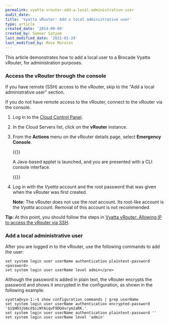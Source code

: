 ```yaml
---
permalink: vyatta-vrouter-add-a-local-administrative-user
audit_date:
title: 'Vyatta vRouter: Add a local administrative user'
type: article
created_date: '2014-09-09'
created_by: Sameer Satyam
last_modified_date: '2021-01-29'
last_modified_by: Rose Morales
---
```


This article demonstrates how to add a local user to a Brocade Vyatta vRouter, for administration purposes.

### Access the vRouter through the console

If you have remote (SSH) access to the vRouter, skip to the "Add a local administrative user" section.

If you do not have remote access to the vRouter, connect to the vRouter via the console.

1.	Log in to the [Cloud Control Panel](https://mycloud.rackspace.com).

2.	In the Cloud Servers list, click on the **vRouter** instance.

3.	From the **Actions** menu on the vRouter details page, select **Emergency Console**.

    {{<image src="880-1_0.png" alt="" title="">}}

    A Java-based applet is launched, and you are presented with a CLI console interface.

    {{<image src="880-2.png" alt="" title="">}}

4.	Log in with the *Vyatta* account and the root password that was given when the vRouter was first created.

    **Note:** The vRouter does not use the *root* account. Its root-like account is the *Vyatta* account. Removal of this account is not recommended.

**Tip:** At this point, you should follow the steps in [Vyatta vRouter: Allowing IP to access the vRouter via SSH](/support/how-to/vyatta-vrouter-allow-an-ip-address-to-access-the-vrouter-via-ssh).

### Add a local administrative user

After you are logged in to the vRouter, use the following commands to add the user:

    set system login user userName authentication plaintext-password <password>
    set system login user userName level admin</pre>

Although the password is added in plain text, the vRouter encrypts the password and shows it encrypted in the configuration, as shown in the following example:

    vyatta@vya-1:~$ show configuration commands | grep userName
    set system login user userName authentication encrypted-password '$1$H03jUAcd$siWYAiqvF9DQ4vrym2aRK.'
    set system login user userName authentication plaintext-password ''
    set system login user userName level 'admin'
